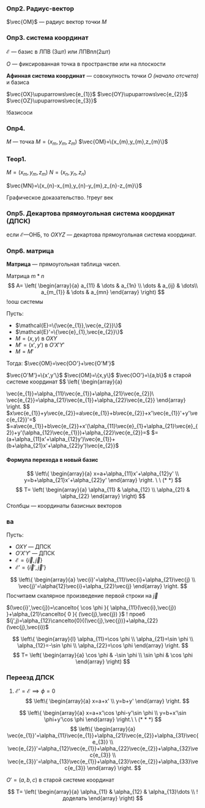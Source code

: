 ### Опр2. Радиус-вектор

$\vec{OM}$ — радиус вектор точки $M$

### Опр3. система координат

$\mathcal{E}$ ­— базис в ЛПВ (3шт) или ЛПВпл(2шт)

$O$ — фиксированная точка в пространстве или на плоскости

**Афинная система координат** — совокупность точки $O$ _(начало отсчета)_ и базиса

$\vec{OX}\upuparrows\vec{e_{1}}$
$\vec{OY}\upuparrows\vec{e_{2}}$
$\vec{OZ}\upuparrows\vec{e_{3}}$

!базисоси

### Опр4. 
$M$ — точка
$M=(x_{m},y_{m},z_{m})$
$\vec{OM}=\{x_{m},y_{m},z_{m}\}$

### Теор1.

$M=(x_{m},y_{m},z_{m})$
$N=(x_{n},y_{n},z_{n})$

$\vec{MN}=\{x_{n}-x_{m},y_{n}-y_{m},z_{n}-z_{m}\}$

Графическое доказательство.
!треуг век

### Опр5. Декартова прямоугольная система координат (ДПСК)

если $\mathcal{E}$—ОНБ, то $OXYZ$ — декартова прямоугольная система координат.

### Опр6. матрица

**Матрица** — прямоугольная таблица чисел.

Матрица $m*n$ 
$$
A=
\left(
\begin{array}{a}
a_{11} & \dots & a_{1n} \\
\dots  & a_{ij}  & \dots\\
a_{m_{1}} & \dots & a_{mn}
\end{array}
\right)
$$
!оош системы

Пусть:
- $\mathcal{E}=\{\vec{e_{1}},\vec{e_{2}}\}$
- $\mathcal{E}'=\{\vec{e}_{1},\vec{e_{2}}\}$
- $M=(x,y)$ в $OXY$
- $M'=(x',y')$ в $O'X'Y'$
- $M=M'$

Тогда:
$\vec{OM}=\vec{OO'}+\vec{O'M'}$

$\vec{O'M'}=\{x',y'\}$
$\vec{OM}=\{x,y\}$
$\vec{OO'}=\{a,b\}$ в старой системе координат
$$
\left\{
\begin{array}{a}

\vec{e_{1}}=\alpha_{11}\vec{e_{1}}+\alpha_{21}\vec{e_{2}}\\
\vec{e_{2}}=\alpha_{21}\vec{e_{1}}+\alpha_{22}\vec{e_{2}}
\end{array}
\right.
$$
$x\vec{e_{1}}+y\vec{e_{2}}=a\vec{e_{1}}+b\vec{e_{2}}+x'\vec{e_{1}}'+y'\vec{e_{2}}'=$
$=a\vec{e_{1}}+b\vec{e_{2}}+x'(\alpha_{11}\vec{e}_{1}+\alpha_{21}\vec{e}_{2})+y'(\alpha_{12}\vec{e_{1}})+\alpha_{22}\vec{e_{2}}=$
$=(a+\alpha_{11}x'+\alpha_{12}y')\vec{e_{1}}+(b+\alpha_{21}x'+\alpha_{22}y')\vec{e_{2}}$

####  Формула перехода в новый базис
$$
\left\{
\begin{array}{a}
x=a+\alpha_{11}x'+\alpha_{12}y' \\
y=b+\alpha_{21}x'+\alpha_{22}y'
\end{array}
\right. \ \ (* *)
$$
$$
T=
\left(
\begin{array}{a} 
\alpha_{11} & \alpha_{12} \\
\alpha_{21} & \alpha_{22}
\end{array}
\right)
$$
Столбцы — координаты базисных векторов

### ва
Пусть:
- $OXY$ — ДПСК
- $O'X'Y'$ — ДПСК
- $\mathcal{E}=\{\vec{i},\vec{j}\}$
- $\mathcal{E}'=\{\vec{i}',\vec{j}'\}$

$$
\left\{
\begin{array}{a}
\vec{i}'=\alpha_{11}\vec{i}+\alpha_{21}\vec{j} \\
\vec{j}'=\alpha{12}\vec{i}+\alpha_{22}\vec{j}
\end{array}
\right.
$$
Посчитаем скалярное произведение первой строки на $\vec{j}$

$(\vec{i}',\vec{j})=\cancelto{ \cos \phi }{ \alpha_{11}(\vec{i},\vec{j}) }+\alpha_{21}\cancelto{ 0 }{ (\vec{j},\vec{j}) }$
! проеб
$(j',j)=\alpha_{12}\cancelto{0}{(\vec{j},\vec{j})}+\alpha_{22}(\vec{j},\vec{i})$

$$
\left\{
\begin{array}{l}
\alpha_{11}=\cos \phi \\
\alpha_{21}=\sin \phi  \\
\alpha_{12}=-\sin \phi \\
\alpha_{22}=\cos \phi
\end{array}
\right.
$$
$$
T=
\left(
\begin{array}{a}
\cos \phi & -\sin \phi \\
\sin \phi & \cos \phi
\end{array}
\right)
$$
### Переезд ДПСК
1. $\mathcal{E}'=\mathcal{E}\implies \phi=0$
$$
\left\{
\begin{array}{a}
x=a+x' \\
y=b+y'
\end{array}
\right.
$$

$$
\left\{
\begin{array}{a}
x=a+x'\cos \phi-y'\sin \phi \\
y=b+x'\sin \phi+y'\cos \phi
\end{array}
\right.\ \ (* * *)
$$
$$
\left\{
\begin{array}{a}
\vec{e_{1}}'=\alpha_{11}\vec{e_{1}}+\alpha_{21}\vec{e_{2}}+\alpha_{31}\vec{e_{3}} \\
\vec{e_{2}}'=\alpha_{12}\vec{e_{1}}+\alpha_{22}\vec{e_{2}}+\alpha_{32}\vec{e_{3}} \\
\vec{e_{3}}'=\alpha_{13}\vec{e_{1}}+\alpha_{23}\vec{e_{2}}+\alpha_{33}\vec{e_{3}}
\end{array}
\right.
$$

$O'=(a,b,c)$  в старой системе координат

$$
T=
\left(
\begin{array}{a}
\alpha_{11}  & \alpha_{12} & \alpha_{13}\dots \\
!доделать
\end{array}
\right)
$$


